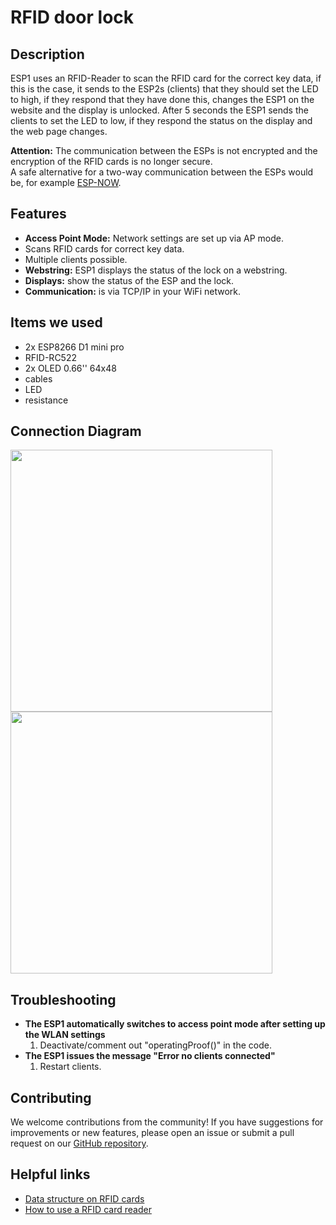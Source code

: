 # RFID door lock


## Description
ESP1 uses an RFID-Reader to scan the RFID card for the correct key data, if this is the case, it sends to the ESP2s (clients) that they should set the LED to high, if they respond that they have done this, changes the ESP1 on the website and the display is unlocked. After 5 seconds the ESP1 sends the clients to set the LED to low, if they respond the status on the display and the web page changes.  

**Attention:** The communication between the ESPs is not encrypted and the encryption of the RFID cards is no longer secure. <br/> A safe alternative for a two-way communication between the ESPs would be, for example [ESP-NOW](https://www.electronicwings.com/nodemcu/esp-now-two-way-communication-for-esp8266-nodemcu-).


## Features 
- **Access Point Mode:** Network settings are set up via AP mode.
- Scans RFID cards for correct key data.
- Multiple clients possible.
- **Webstring:** ESP1 displays the status of the lock on a webstring.
- **Displays:** show the status of the ESP and the lock.
- **Communication:** is via TCP/IP in your WiFi network.


## Items we used
- 2x ESP8266 D1 mini pro
- RFID-RC522
- 2x OLED 0.66'' 64x48
- cables
- LED
- resistance


## Connection Diagram
<img width="419" src="https://github.com/GalacticCodeGambit/Tuerschloss-RFID/assets/150372421/607786e3-a26c-4ede-8bcb-3764e9ef0c5a">
<img width="419" src="https://github.com/GalacticCodeGambit/RFID-door-lock/assets/150372421/c330ce8e-0be8-4b24-92a6-b4a76b7c442a">


## Troubleshooting
- **The ESP1 automatically switches to access point mode after setting up the WLAN settings**
  1. Deactivate/comment out "operatingProof()" in the code.
- **The ESP1 issues the message "Error no clients connected"**
  1. Restart clients.
   

## Contributing
We welcome contributions from the community! If you have suggestions for improvements or new features, please open an issue or submit a pull request on our [GitHub repository](https://github.com/GalacticCodeGambit/RFID-door-lock).


## Helpful links
- [Data structure on RFID cards](https://arduino-projekte.webnode.at/meine-projekte/zugangskontrolle-mit-rfid/tag-speicher-lesen/#:~:text=Die%2016-Byte%20gro%C3%9Fen%20Datenb%C3%B6cke,k%C3%B6nnen%20je%20einen%20Zahlenwert%20enthalten.)
- [How to use a RFID card reader](https://www.youtube.com/watch?v=hxSQmTkIGAs)
